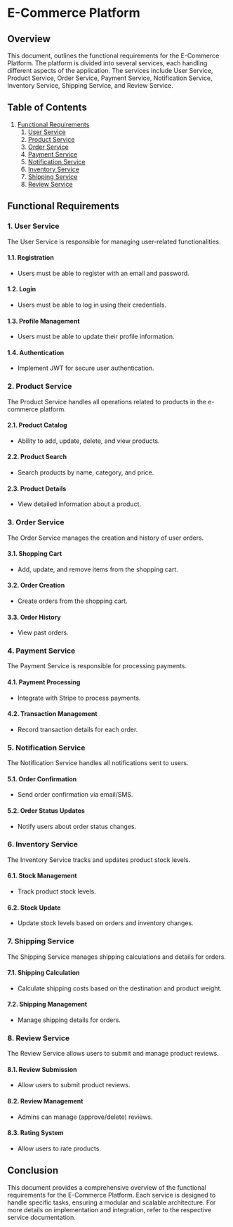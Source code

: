 
# E-Commerce Platform

## Overview
This document, outlines the functional requirements for the E-Commerce Platform. The platform is divided into several services, each handling different aspects of the application. The services include User Service, Product Service, Order Service, Payment Service, Notification Service, Inventory Service, Shipping Service, and Review Service.

## Table of Contents
1. [Functional Requirements](#functional-requirements)
   1. [User Service](#user-service)
   2. [Product Service](#product-service)
   3. [Order Service](#order-service)
   4. [Payment Service](#payment-service)
   5. [Notification Service](#notification-service)
   6. [Inventory Service](#inventory-service)
   7. [Shipping Service](#shipping-service)
   8. [Review Service](#review-service)

## Functional Requirements

### 1. User Service
The User Service is responsible for managing user-related functionalities.

#### 1.1. Registration
- Users must be able to register with an email and password.

#### 1.2. Login
- Users must be able to log in using their credentials.

#### 1.3. Profile Management
- Users must be able to update their profile information.

#### 1.4. Authentication
- Implement JWT for secure user authentication.

### 2. Product Service
The Product Service handles all operations related to products in the e-commerce platform.

#### 2.1. Product Catalog
- Ability to add, update, delete, and view products.

#### 2.2. Product Search
- Search products by name, category, and price.

#### 2.3. Product Details
- View detailed information about a product.

### 3. Order Service
The Order Service manages the creation and history of user orders.

#### 3.1. Shopping Cart
- Add, update, and remove items from the shopping cart.

#### 3.2. Order Creation
- Create orders from the shopping cart.

#### 3.3. Order History
- View past orders.

### 4. Payment Service
The Payment Service is responsible for processing payments.

#### 4.1. Payment Processing
- Integrate with Stripe to process payments.

#### 4.2. Transaction Management
- Record transaction details for each order.

### 5. Notification Service
The Notification Service handles all notifications sent to users.

#### 5.1. Order Confirmation
- Send order confirmation via email/SMS.

#### 5.2. Order Status Updates
- Notify users about order status changes.

### 6. Inventory Service
The Inventory Service tracks and updates product stock levels.

#### 6.1. Stock Management
- Track product stock levels.

#### 6.2. Stock Update
- Update stock levels based on orders and inventory changes.

### 7. Shipping Service
The Shipping Service manages shipping calculations and details for orders.

#### 7.1. Shipping Calculation
- Calculate shipping costs based on the destination and product weight.

#### 7.2. Shipping Management
- Manage shipping details for orders.

### 8. Review Service
The Review Service allows users to submit and manage product reviews.

#### 8.1. Review Submission
- Allow users to submit product reviews.

#### 8.2. Review Management
- Admins can manage (approve/delete) reviews.

#### 8.3. Rating System
- Allow users to rate products.

## Conclusion
This document provides a comprehensive overview of the functional requirements for the E-Commerce Platform. Each service is designed to handle specific tasks, ensuring a modular and scalable architecture. For more details on implementation and integration, refer to the respective service documentation.
